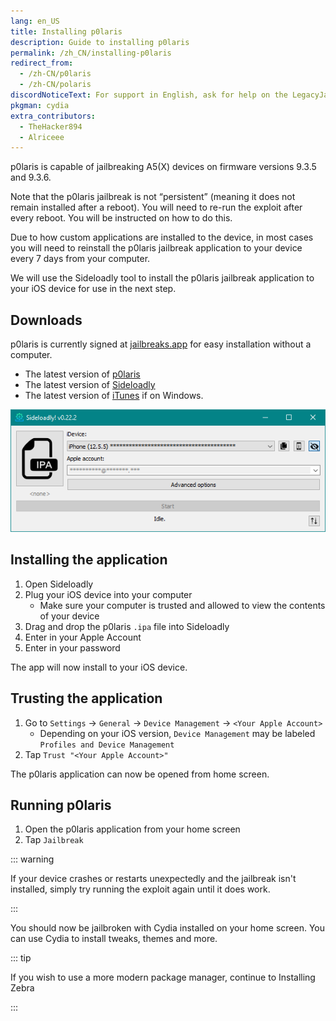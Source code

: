 ```yaml
---
lang: en_US
title: Installing p0laris
description: Guide to installing p0laris
permalink: /zh_CN/installing-p0laris
redirect_from:
  - /zh-CN/p0laris
  - /zh-CN/polaris
discordNoticeText: For support in English, ask for help on the LegacyJailbreak [Discord Server](http://discord.legacyjailbreak.com/).
pkgman: cydia
extra_contributors:
  - TheHacker894
  - Alriceee
---
```


p0laris is capable of jailbreaking A5(X) devices on firmware versions 9.3.5 and 9.3.6.

Note that the p0laris jailbreak is not “persistent” (meaning it does not remain installed after a reboot). You will need to re-run the exploit after every reboot. You will be instructed on how to do this.

Due to how custom applications are installed to the device, in most cases you will need to reinstall the p0laris jailbreak application to your device every 7 days from your computer.

We will use the Sideloadly tool to install the p0laris jailbreak application to your iOS device for use in the next step.

## Downloads

<div class="custom-container tip" id="ifJailbreaksAppSigned"><p>
p0laris is currently signed at <a href="https://jailbreaks.app/legacy.html" target="_blank">jailbreaks.app</a> for easy installation without a computer.
</p></div>

- The latest version of [p0laris](https://p0laris.dev/)
- The latest version of [Sideloadly](https://sideloadly.io/)
- The latest version of [iTunes](https://www.apple.com/itunes/download/win64) if on Windows.

![A screenshot of the Sideloadly application (Windows)](/assets/images/sideloadly_win.png)

## Installing the application

1. Open Sideloadly
1. Plug your iOS device into your computer
    - Make sure your computer is trusted and allowed to view the contents of your device
1. Drag and drop the p0laris `.ipa` file into Sideloadly
1. Enter in your Apple Account
1. Enter in your password

The app will now install to your iOS device.

## Trusting the application

1. Go to `Settings` -> `General` -> `Device Management` -> `<Your Apple Account>`
    - Depending on your iOS version, `Device Management` may be labeled `Profiles and Device Management`
1. Tap `Trust "<Your Apple Account>"`

The p0laris application can now be opened from home screen.

## Running p0laris

1. Open the p0laris application from your home screen
1. Tap `Jailbreak`

::: warning

If your device crashes or restarts unexpectedly and the jailbreak isn't installed, simply try running the exploit again until it does work.

:::

You should now be jailbroken with Cydia installed on your home screen. You can use Cydia to install <router-link to="/faq/#what-are-tweaks">tweaks</router-link>, themes and more.

::: tip

If you wish to use a more modern package manager, continue to <router-link to="/installing-zebra">Installing Zebra</router-link>

:::
